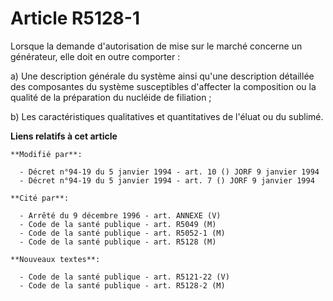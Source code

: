 # Article R5128-1

Lorsque la demande d'autorisation de mise sur le marché concerne un générateur, elle doit en outre comporter :

a) Une description générale du système ainsi qu'une description détaillée des composantes du système susceptibles d'affecter
la composition ou la qualité de la préparation du nucléide de filiation ;

b) Les caractéristiques qualitatives et quantitatives de l'éluat ou du sublimé.

**Liens relatifs à cet article**

	**Modifié par**:

	  - Décret n°94-19 du 5 janvier 1994 - art. 10 () JORF 9 janvier 1994
	  - Décret n°94-19 du 5 janvier 1994 - art. 7 () JORF 9 janvier 1994

	**Cité par**:

	  - Arrêté du 9 décembre 1996 - art. ANNEXE (V)
	  - Code de la santé publique - art. R5049 (M)
	  - Code de la santé publique - art. R5052-1 (M)
	  - Code de la santé publique - art. R5128 (M)

	**Nouveaux textes**:

	  - Code de la santé publique - art. R5121-22 (V)
	  - Code de la santé publique - art. R5128-2 (M)
